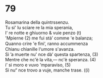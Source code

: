 # 79
  
Rosamarina della quintrssenzu.  
Tu si' lu sciare re la mia sperania,  
I‘ re notte e ghiuorno & vuie penzo (t)  
'Mpierne (2) me fui stà’ comme 'e balanza;  
Quanno crire 'e ﬁni‘, ranno accummenza  
Chianu chianille l‘umore s'avanza.  
Si ’a muerte nu' nce dà’ questa spartenza, (3)  
Mentre che nc'è la vita,— nc'è speranza. (4)  
i’ si moro e vuvo 'mparaviso, (5)  
Si nu“ nce trovo a vuje, manche trase. ((i)  
  

